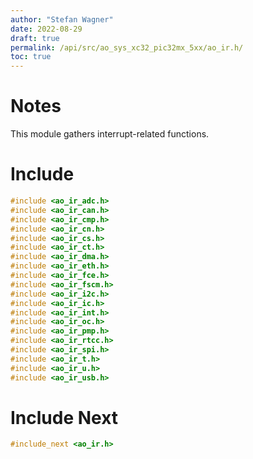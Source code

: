 ```yaml
---
author: "Stefan Wagner"
date: 2022-08-29
draft: true
permalink: /api/src/ao_sys_xc32_pic32mx_5xx/ao_ir.h/
toc: true
---
```


# Notes

This module gathers interrupt-related functions.

# Include

```c
#include <ao_ir_adc.h>
#include <ao_ir_can.h>
#include <ao_ir_cmp.h>
#include <ao_ir_cn.h>
#include <ao_ir_cs.h>
#include <ao_ir_ct.h>
#include <ao_ir_dma.h>
#include <ao_ir_eth.h>
#include <ao_ir_fce.h>
#include <ao_ir_fscm.h>
#include <ao_ir_i2c.h>
#include <ao_ir_ic.h>
#include <ao_ir_int.h>
#include <ao_ir_oc.h>
#include <ao_ir_pmp.h>
#include <ao_ir_rtcc.h>
#include <ao_ir_spi.h>
#include <ao_ir_t.h>
#include <ao_ir_u.h>
#include <ao_ir_usb.h>
```

# Include Next

```c
#include_next <ao_ir.h>
```
